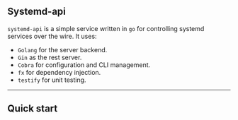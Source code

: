 ## Systemd-api

`systemd-api` is a simple service written in `go` for controlling systemd services
over the wire.  It uses:

 * `Golang` for the server backend.
 * `Gin` as the rest server.
 * `Cobra` for configuration and CLI management.
 * `fx` for dependency injection.
 * `testify` for unit testing.

 -----

 ## Quick start
